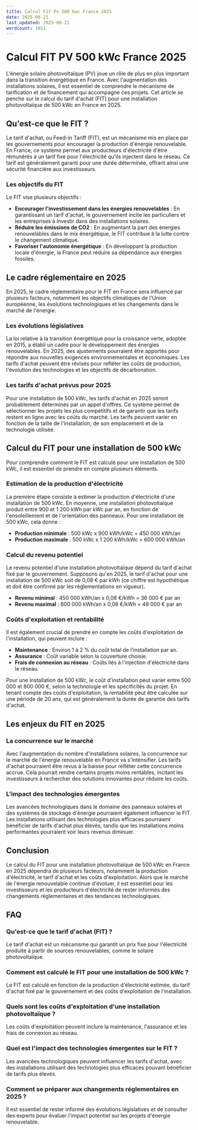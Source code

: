 ```yaml
---
title: Calcul Fit Pv 500 Kwc France 2025
date: 2025-08-21
last_updated: 2025-08-21
wordcount: 1011
---
```


# Calcul FIT PV 500 kWc France 2025

L'énergie solaire photovoltaïque (PV) joue un rôle de plus en plus important dans la transition énergétique en France. Avec l'augmentation des installations solaires, il est essentiel de comprendre le mécanisme de tarification et de financement qui accompagne ces projets. Cet article se penche sur le calcul du tarif d'achat (FIT) pour une installation photovoltaïque de 500 kWc en France en 2025.

## Qu'est-ce que le FIT ?

Le tarif d'achat, ou Feed-in Tariff (FIT), est un mécanisme mis en place par les gouvernements pour encourager la production d'énergie renouvelable. En France, ce système permet aux producteurs d'électricité d'être rémunérés à un tarif fixe pour l'électricité qu'ils injectent dans le réseau. Ce tarif est généralement garanti pour une durée déterminée, offrant ainsi une sécurité financière aux investisseurs.

### Les objectifs du FIT

Le FIT vise plusieurs objectifs :
- **Encourager l'investissement dans les énergies renouvelables** : En garantissant un tarif d'achat, le gouvernement incite les particuliers et les entreprises à investir dans des installations solaires.
- **Réduire les émissions de CO2** : En augmentant la part des énergies renouvelables dans le mix énergétique, le FIT contribue à la lutte contre le changement climatique.
- **Favoriser l'autonomie énergétique** : En développant la production locale d'énergie, la France peut réduire sa dépendance aux énergies fossiles.

## Le cadre réglementaire en 2025

En 2025, le cadre réglementaire pour le FIT en France sera influencé par plusieurs facteurs, notamment les objectifs climatiques de l'Union européenne, les évolutions technologiques et les changements dans le marché de l'énergie.

### Les évolutions législatives

La loi relative à la transition énergétique pour la croissance verte, adoptée en 2015, a établi un cadre pour le développement des énergies renouvelables. En 2025, des ajustements pourraient être apportés pour répondre aux nouvelles exigences environnementales et économiques. Les tarifs d'achat peuvent être révisés pour refléter les coûts de production, l'évolution des technologies et les objectifs de décarbonation.

### Les tarifs d'achat prévus pour 2025

Pour une installation de 500 kWc, les tarifs d'achat en 2025 seront probablement déterminés par un appel d'offres. Ce système permet de sélectionner les projets les plus compétitifs et de garantir que les tarifs restent en ligne avec les coûts du marché. Les tarifs peuvent varier en fonction de la taille de l'installation, de son emplacement et de la technologie utilisée.

## Calcul du FIT pour une installation de 500 kWc

Pour comprendre comment le FIT est calculé pour une installation de 500 kWc, il est essentiel de prendre en compte plusieurs éléments.

### Estimation de la production d'électricité

La première étape consiste à estimer la production d'électricité d'une installation de 500 kWc. En moyenne, une installation photovoltaïque produit entre 900 et 1 200 kWh par kWc par an, en fonction de l'ensoleillement et de l'orientation des panneaux. Pour une installation de 500 kWc, cela donne :

- **Production minimale** : 500 kWc x 900 kWh/kWc = 450 000 kWh/an
- **Production maximale** : 500 kWc x 1 200 kWh/kWc = 600 000 kWh/an

### Calcul du revenu potentiel

Le revenu potentiel d'une installation photovoltaïque dépend du tarif d'achat fixé par le gouvernement. Supposons qu'en 2025, le tarif d'achat pour une installation de 500 kWc soit de 0,08 € par kWh (ce chiffre est hypothétique et doit être confirmé par les réglementations en vigueur).

- **Revenu minimal** : 450 000 kWh/an x 0,08 €/kWh = 36 000 € par an
- **Revenu maximal** : 600 000 kWh/an x 0,08 €/kWh = 48 000 € par an

### Coûts d'exploitation et rentabilité

Il est également crucial de prendre en compte les coûts d'exploitation de l'installation, qui peuvent inclure :
- **Maintenance** : Environ 1 à 2 % du coût total de l'installation par an.
- **Assurance** : Coût variable selon la couverture choisie.
- **Frais de connexion au réseau** : Coûts liés à l'injection d'électricité dans le réseau.

Pour une installation de 500 kWc, le coût d'installation peut varier entre 500 000 et 800 000 €, selon la technologie et les spécificités du projet. En tenant compte des coûts d'exploitation, la rentabilité peut être calculée sur une période de 20 ans, qui est généralement la durée de garantie des tarifs d'achat.

## Les enjeux du FIT en 2025

### La concurrence sur le marché

Avec l'augmentation du nombre d'installations solaires, la concurrence sur le marché de l'énergie renouvelable en France va s'intensifier. Les tarifs d'achat pourraient être revus à la baisse pour refléter cette concurrence accrue. Cela pourrait rendre certains projets moins rentables, incitant les investisseurs à rechercher des solutions innovantes pour réduire les coûts.

### L'impact des technologies émergentes

Les avancées technologiques dans le domaine des panneaux solaires et des systèmes de stockage d'énergie pourraient également influencer le FIT. Les installations utilisant des technologies plus efficaces pourraient bénéficier de tarifs d'achat plus élevés, tandis que les installations moins performantes pourraient voir leurs revenus diminuer.

## Conclusion

Le calcul du FIT pour une installation photovoltaïque de 500 kWc en France en 2025 dépendra de plusieurs facteurs, notamment la production d'électricité, le tarif d'achat et les coûts d'exploitation. Alors que le marché de l'énergie renouvelable continue d'évoluer, il est essentiel pour les investisseurs et les producteurs d'électricité de rester informés des changements réglementaires et des tendances technologiques.

## FAQ

### Qu'est-ce que le tarif d'achat (FIT) ?

Le tarif d'achat est un mécanisme qui garantit un prix fixe pour l'électricité produite à partir de sources renouvelables, comme le solaire photovoltaïque.

### Comment est calculé le FIT pour une installation de 500 kWc ?

Le FIT est calculé en fonction de la production d'électricité estimée, du tarif d'achat fixé par le gouvernement et des coûts d'exploitation de l'installation.

### Quels sont les coûts d'exploitation d'une installation photovoltaïque ?

Les coûts d'exploitation peuvent inclure la maintenance, l'assurance et les frais de connexion au réseau.

### Quel est l'impact des technologies émergentes sur le FIT ?

Les avancées technologiques peuvent influencer les tarifs d'achat, avec des installations utilisant des technologies plus efficaces pouvant bénéficier de tarifs plus élevés.

### Comment se préparer aux changements réglementaires en 2025 ?

Il est essentiel de rester informé des évolutions législatives et de consulter des experts pour évaluer l'impact potentiel sur les projets d'énergie renouvelable.
